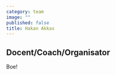 ```yaml
---
category: team
image: ""
published: false
title: Hakan Akkas
---
```


## Docent/Coach/Organisator

Boe!